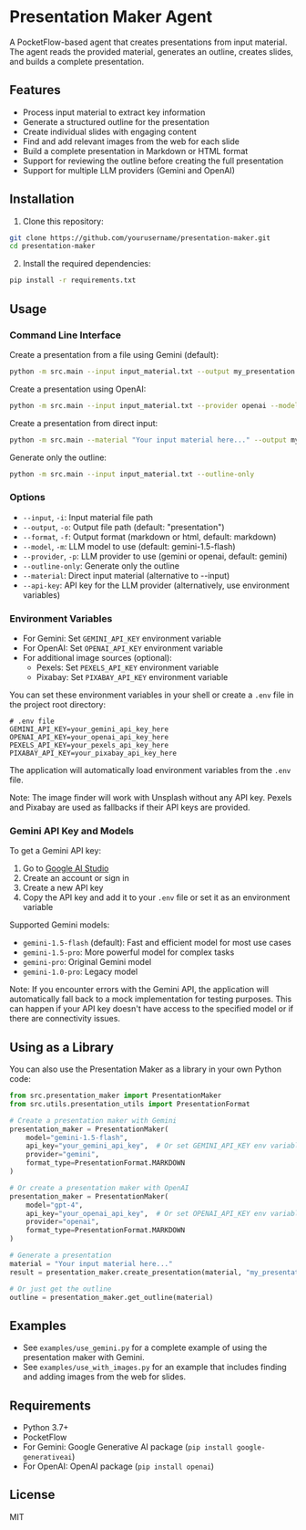 # Presentation Maker Agent

A PocketFlow-based agent that creates presentations from input material. The agent reads the provided material, generates an outline, creates slides, and builds a complete presentation.

## Features

- Process input material to extract key information
- Generate a structured outline for the presentation
- Create individual slides with engaging content
- Find and add relevant images from the web for each slide
- Build a complete presentation in Markdown or HTML format
- Support for reviewing the outline before creating the full presentation
- Support for multiple LLM providers (Gemini and OpenAI)

## Installation

1. Clone this repository:
```bash
git clone https://github.com/yourusername/presentation-maker.git
cd presentation-maker
```

2. Install the required dependencies:
```bash
pip install -r requirements.txt
```

## Usage

### Command Line Interface

Create a presentation from a file using Gemini (default):

```bash
python -m src.main --input input_material.txt --output my_presentation --format markdown
```

Create a presentation using OpenAI:

```bash
python -m src.main --input input_material.txt --provider openai --model gpt-4 --output my_presentation
```

Create a presentation from direct input:

```bash
python -m src.main --material "Your input material here..." --output my_presentation
```

Generate only the outline:

```bash
python -m src.main --input input_material.txt --outline-only
```

### Options

- `--input`, `-i`: Input material file path
- `--output`, `-o`: Output file path (default: "presentation")
- `--format`, `-f`: Output format (markdown or html, default: markdown)
- `--model`, `-m`: LLM model to use (default: gemini-1.5-flash)
- `--provider`, `-p`: LLM provider to use (gemini or openai, default: gemini)
- `--outline-only`: Generate only the outline
- `--material`: Direct input material (alternative to --input)
- `--api-key`: API key for the LLM provider (alternatively, use environment variables)

### Environment Variables

- For Gemini: Set `GEMINI_API_KEY` environment variable
- For OpenAI: Set `OPENAI_API_KEY` environment variable
- For additional image sources (optional):
  - Pexels: Set `PEXELS_API_KEY` environment variable
  - Pixabay: Set `PIXABAY_API_KEY` environment variable

You can set these environment variables in your shell or create a `.env` file in the project root directory:

```
# .env file
GEMINI_API_KEY=your_gemini_api_key_here
OPENAI_API_KEY=your_openai_api_key_here
PEXELS_API_KEY=your_pexels_api_key_here
PIXABAY_API_KEY=your_pixabay_api_key_here
```

The application will automatically load environment variables from the `.env` file.

Note: The image finder will work with Unsplash without any API key. Pexels and Pixabay are used as fallbacks if their API keys are provided.

### Gemini API Key and Models

To get a Gemini API key:

1. Go to [Google AI Studio](https://makersuite.google.com/app/apikey)
2. Create an account or sign in
3. Create a new API key
4. Copy the API key and add it to your `.env` file or set it as an environment variable

Supported Gemini models:
- `gemini-1.5-flash` (default): Fast and efficient model for most use cases
- `gemini-1.5-pro`: More powerful model for complex tasks
- `gemini-pro`: Original Gemini model
- `gemini-1.0-pro`: Legacy model

Note: If you encounter errors with the Gemini API, the application will automatically fall back to a mock implementation for testing purposes. This can happen if your API key doesn't have access to the specified model or if there are connectivity issues.

## Using as a Library

You can also use the Presentation Maker as a library in your own Python code:

```python
from src.presentation_maker import PresentationMaker
from src.utils.presentation_utils import PresentationFormat

# Create a presentation maker with Gemini
presentation_maker = PresentationMaker(
    model="gemini-1.5-flash",
    api_key="your_gemini_api_key",  # Or set GEMINI_API_KEY env variable
    provider="gemini",
    format_type=PresentationFormat.MARKDOWN
)

# Or create a presentation maker with OpenAI
presentation_maker = PresentationMaker(
    model="gpt-4",
    api_key="your_openai_api_key",  # Or set OPENAI_API_KEY env variable
    provider="openai",
    format_type=PresentationFormat.MARKDOWN
)

# Generate a presentation
material = "Your input material here..."
result = presentation_maker.create_presentation(material, "my_presentation.md")

# Or just get the outline
outline = presentation_maker.get_outline(material)
```

## Examples

- See `examples/use_gemini.py` for a complete example of using the presentation maker with Gemini.
- See `examples/use_with_images.py` for an example that includes finding and adding images from the web for slides.

## Requirements

- Python 3.7+
- PocketFlow
- For Gemini: Google Generative AI package (`pip install google-generativeai`)
- For OpenAI: OpenAI package (`pip install openai`)

## License

MIT
